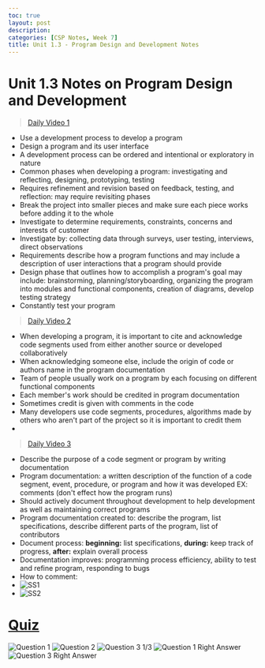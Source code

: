 ```yaml
---
toc: true
layout: post
description: 
categories: [CSP Notes, Week 7]
title: Unit 1.3 - Program Design and Development Notes
---
```

# Unit 1.3 Notes on Program Design and Development
> [Daily Video 1](https://apclassroom.collegeboard.org/103/home?apd=1yz7m3p4pl)
- Use a development process to develop a program
- Design a program and its user interface
- A development process can be ordered and intentional or exploratory in nature
- Common phases when developing a program: investigating and reflecting, designing, prototyping, testing
- Requires refinement and revision based on feedback, testing, and reflection: may require revisiting phases
- Break the project into smaller pieces and make sure each piece works before adding it to the whole
- Investigate to determine requirements, constraints, concerns and interests of customer
- Investigate by: collecting data through surveys, user testing, interviews, direct observations
- Requirements describe how a program functions and may include a description of user interactions that a program should provide
- Design phase that outlines how to accomplish a program's goal may include: brainstorming, planning/storyboarding, organizing the program into modules and functional components, creation of diagrams, develop testing strategy
- Constantly test your program

> [Daily Video 2](https://apclassroom.collegeboard.org/103/home?apd=7cto84qcff)
- When developing a program, it is important to cite and acknowledge code segments used from either another source or developed collaboratively
- When acknowledging someone else, include the origin of code or authors name in the program documentation
- Team of people usually work on a program by each focusing on different functional components
- Each member's work should be credited in program documentation
- Sometimes credit is given with comments in the code
- Many developers use code segments, procedures, algorithms made by others who aren't part of the project so it is important to credit them
- []({{site.baseurl}}/images/3quiz1.png "Practice Question")

> [Daily Video 3](https://apclassroom.collegeboard.org/103/home?apd=n41wuewukt)
- Describe the purpose of a code segment or program by writing documentation
- Program documentation: a written description of the function of a code segment, event, procedure, or program and how it was developed EX: comments (don't effect how the program runs)
- Should actively document throughout development to help development as well as maintaining correct programs 
- Program documentation created to: describe the program, list specifications, describe different parts of the program, list of contributors
- Document process: **beginning:** list specifications, **during:** keep track of progress, **after:** explain overall process
- Documentation improves: programming process efficiency, ability to test and refine program, responding to bugs
- How to comment: 
- ![]({{site.baseurl}}/images/notes1.png "SS1")
- ![]({{site.baseurl}}/images/notes2.png "SS2")

# [Quiz](https://apclassroom.collegeboard.org/103/assessments/assignments/47454086)
![]({{site.baseurl}}/images/3question1.png "Question 1")
![]({{site.baseurl}}/images/3question2.png "Question 2")
![]({{site.baseurl}}/images/3question3.png "Question 3")
1/3
![]({{site.baseurl}}/images/3question1rightanswer.png "Question 1 Right Answer")
![]({{site.baseurl}}/images/3question3rightanswer.png "Question 3 Right Answer")